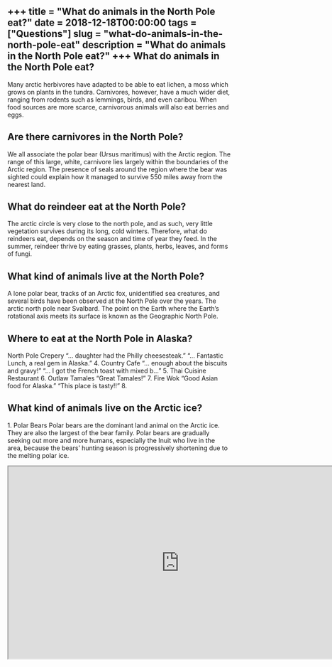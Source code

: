 +++
title = "What do animals in the North Pole eat?"
date = 2018-12-18T00:00:00
tags = ["Questions"]
slug = "what-do-animals-in-the-north-pole-eat"
description = "What do animals in the North Pole eat?"
+++
What do animals in the North Pole eat?
--------------------------------------

Many arctic herbivores have adapted to be able to eat lichen, a moss which grows on plants in the tundra. Carnivores, however, have a much wider diet, ranging from rodents such as lemmings, birds, and even caribou. When food sources are more scarce, carnivorous animals will also eat berries and eggs.

Are there carnivores in the North Pole?
---------------------------------------

We all associate the polar bear (Ursus maritimus) with the Arctic region. The range of this large, white, carnivore lies largely within the boundaries of the Arctic region. The presence of seals around the region where the bear was sighted could explain how it managed to survive 550 miles away from the nearest land.

What do reindeer eat at the North Pole?
---------------------------------------

The arctic circle is very close to the north pole, and as such, very little vegetation survives during its long, cold winters. Therefore, what do reindeers eat, depends on the season and time of year they feed. In the summer, reindeer thrive by eating grasses, plants, herbs, leaves, and forms of fungi.

What kind of animals live at the North Pole?
--------------------------------------------

A lone polar bear, tracks of an Arctic fox, unidentified sea creatures, and several birds have been observed at the North Pole over the years. The arctic north pole near Svalbard. The point on the Earth where the Earth’s rotational axis meets its surface is known as the Geographic North Pole.

Where to eat at the North Pole in Alaska?
-----------------------------------------

North Pole Crepery “… daughter had the Philly cheesesteak.” “… Fantastic Lunch, a real gem in Alaska.” 4. Country Cafe “… enough about the biscuits and gravy!” “… I got the French toast with mixed b…” 5. Thai Cuisine Restaurant 6. Outlaw Tamales “Great Tamales!” 7. Fire Wok “Good Asian food for Alaska.” “This place is tasty!!” 8.

What kind of animals live on the Arctic ice?
--------------------------------------------

1\. Polar Bears Polar bears are the dominant land animal on the Arctic ice. They are also the largest of the bear family. Polar bears are gradually seeking out more and more humans, especially the Inuit who live in the area, because the bears’ hunting season is progressively shortening due to the melting polar ice.

<iframe allow="accelerometer; autoplay; clipboard-write; encrypted-media; gyroscope; picture-in-picture" allowfullscreen="" class="__youtube_prefs__  epyt-is-override  no-lazyload" data-no-lazy="1" data-origheight="433" data-origwidth="770" data-skipgform_ajax_framebjll="" height="433" id="_ytid_83591" loading="lazy" src="https://www.youtube.com/embed/IRszHiLVmUw?enablejsapi=1&autoplay=0&cc_load_policy=0&cc_lang_pref=&iv_load_policy=1&loop=0&modestbranding=0&rel=1&fs=1&playsinline=0&autohide=2&theme=dark&color=red&controls=1&" title="YouTube player" width="770"></iframe>